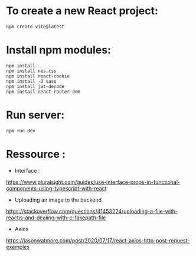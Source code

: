 # To create a new React project:

    npm create vite@latest

# Install npm modules:
    npm install
    npm install nes.css
    npm install react-cookie
    npm install -D sass
    npm install jwt-decode
    npm install react-router-dom

# Run server:

    npm run dev


# Ressource :

- Interface :

https://www.pluralsight.com/guides/use-interface-props-in-functional-components-using-typescript-with-react 

- Uploading an image to the backend

https://stackoverflow.com/questions/41453224/uploading-a-file-with-reactjs-and-dealing-with-c-fakepath-file

- Axios

https://jasonwatmore.com/post/2020/07/17/react-axios-http-post-request-examples
